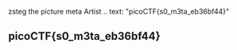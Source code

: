 zsteg the picture
meta Artist         .. text: "picoCTF{s0_m3ta_eb36bf44}"

## picoCTF{s0_m3ta_eb36bf44}
